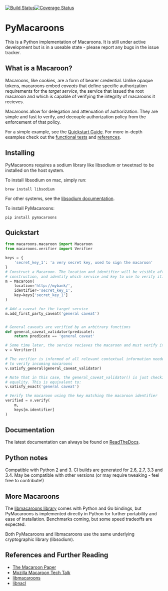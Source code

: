 [![Build Status](https://travis-ci.org/ecordell/pymacaroons.svg?branch=master)](https://travis-ci.org/ecordell/pymacaroons)[![Coverage Status](https://coveralls.io/repos/ecordell/pymacaroons/badge.png)](https://coveralls.io/r/ecordell/pymacaroons)

# PyMacaroons

This is a Python implementation of Macaroons. It is still under active development but is in a useable state - please report any bugs in the issue tracker.

## What is a Macaroon? 
Macaroons, like cookies, are a form of bearer credential. Unlike opaque tokens, macaroons embed *caveats* that define specific authorization requirements for the *target service*, the service that issued the root macaroon and which is capable of verifying the integrity of macaroons it recieves. 

Macaroons allow for delegation and attenuation of authorization. They are simple and fast to verify, and decouple authorization policy from the enforcement of that policy.

For a simple example, see the [Quickstart Guide](#quickstart). For more in-depth examples check out the [functional tests](https://github.com/ecordell/pymacaroons/blob/master/tests/macaroons_tests.py) and [references](#references-and-further-reading).

## Installing 

PyMacaroons requires a sodium library like libsodium or tweetnacl to be installed on the host system.

To install libsodium on mac, simply run:

    brew install libsodium

For other systems, see the [libsodium documentation](http://doc.libsodium.org/).

To install PyMacaroons:

    pip install pymacaroons


## Quickstart

```python
from macaroons.macaroon import Macaroon
from macaroons.verifier import Verifier

keys = {
    'secret_key_1': 'a very secret key, used to sign the macaroon'
}
# Construct a Macaroon. The location and identifier will be visible after
# construction, and identify which service and key to use to verify it.
m = Macaroon(
    location='http://mybank/',
    identifier='secret_key_1',
    key=keys['secret_key_1']
)

# Add a caveat for the target service
m.add_first_party_caveat('general caveat')


# General caveats are verified by an arbitrary functions
def general_caveat_validator(predicate):
    return predicate == 'general caveat'

# Some time later, the service recieves the macaroon and must verify it
v = Verifier()

# The verifier is informed of all relevant contextual information needed
# to verify incoming macaroons
v.satisfy_general(general_caveat_validator)

# Note that in this case, the general_caveat_validator() is just checking
# equality. This is equivalent to:
v.satisfy_exact('general caveat')

# Verify the macaroon using the key matching the macaroon identifier
verified = v.verify(
    m,
    keys[m.identifier]
)
```

## Documentation

The latest documentation can always be found on [ReadTheDocs](http://pymacaroons.readthedocs.org/en/latest/).

## Python notes

Compatible with Python 2 and 3. CI builds are generated for 2.6, 2.7, 3.3 and 3.4. May be compatible with other versions (or may require tweaking - feel free to contribute!)

## More Macaroons

The [libmacaroons library](https://github.com/rescrv/libmacaroons) comes with Python and Go bindings, but PyMacaroons is implemented directly in Python for further portability and ease of installation. Benchmarks coming, but some speed tradeoffs are expected.

Both PyMacaroons and libmacaroons use the same underlying cryptographic library (libsodium).

## References and Further Reading

- [The Macaroon Paper](http://research.google.com/pubs/pub41892.html)
- [Mozilla Macaroon Tech Talk](https://air.mozilla.org/macaroons-cookies-with-contextual-caveats-for-decentralized-authorization-in-the-cloud/)
- [libmacaroons](https://github.com/rescrv/libmacaroons)
- [libnacl](https://github.com/saltstack/libnacl)

